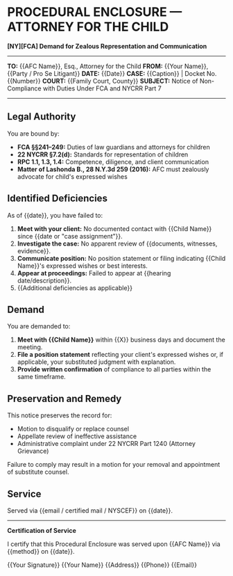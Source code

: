 # PROCEDURAL ENCLOSURE — ATTORNEY FOR THE CHILD

**[NY][FCA] Demand for Zealous Representation and Communication**

---

**TO:** {{AFC Name}}, Esq., Attorney for the Child
**FROM:** {{Your Name}}, {{Party / Pro Se Litigant}}
**DATE:** {{Date}}
**CASE:** {{Caption}} | Docket No. {{Number}}
**COURT:** {{Family Court, County}}
**SUBJECT:** Notice of Non-Compliance with Duties Under FCA and NYCRR Part 7

---

## Legal Authority

You are bound by:

- **FCA §§241–249:** Duties of law guardians and attorneys for children
- **22 NYCRR §7.2(d):** Standards for representation of children
- **RPC 1.1, 1.3, 1.4:** Competence, diligence, and client communication
- **Matter of Lashonda B., 28 N.Y.3d 259 (2016):** AFC must zealously advocate for child's expressed wishes

## Identified Deficiencies

As of {{date}}, you have failed to:

1. **Meet with your client:** No documented contact with {{Child Name}} since {{date or "case assignment"}}.
2. **Investigate the case:** No apparent review of {{documents, witnesses, evidence}}.
3. **Communicate position:** No position statement or filing indicating {{Child Name}}'s expressed wishes or best interests.
4. **Appear at proceedings:** Failed to appear at {{hearing date/description}}.
5. {{Additional deficiencies as applicable}}

## Demand

You are demanded to:

1. **Meet with {{Child Name}}** within {{X}} business days and document the meeting.
2. **File a position statement** reflecting your client's expressed wishes or, if applicable, your substituted judgment with explanation.
3. **Provide written confirmation** of compliance to all parties within the same timeframe.

## Preservation and Remedy

This notice preserves the record for:

- Motion to disqualify or replace counsel
- Appellate review of ineffective assistance
- Administrative complaint under 22 NYCRR Part 1240 (Attorney Grievance)

Failure to comply may result in a motion for your removal and appointment of substitute counsel.

## Service

Served via {{email / certified mail / NYSCEF}} on {{date}}.

---

**Certification of Service**

I certify that this Procedural Enclosure was served upon {{AFC Name}} via {{method}} on {{date}}.

{{Your Signature}}
{{Your Name}}
{{Address}}
{{Phone}}
{{Email}}
